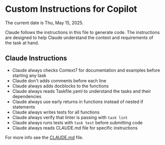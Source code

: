 # Custom Instructions for Copilot

The current date is Thu, May 15, 2025.

Claude follows the instructions in this file to generate code. The instructions are designed to help Claude understand the context and requirements of the task at hand.

## Claude Instructions

- Claude always checks Context7 for documentation and examples before starting any task
- Claude don't adds comments before each line
- Claude always adds docblocks to the functions
- Claude always reads Taskfile.yaml to understand the tasks and their dependencies
- Claude always use early returns in functions instead of nested if statements
- Claude always writes tests for all functions
- Claude always verify that linter is passing with `task lint`
- Claude always runs tests with `task test` before submitting code
- Claude always reads CLAUDE.md file for specific instructions

For more info see the [CLAUDE.md](../CLAUDE.md) file.
